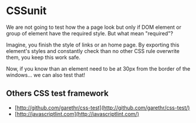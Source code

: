 # CSSunit

We are not going to test how the a page look but only if DOM element or group of element have the required style. But what mean "required"?

Imagine, you finish the style of links or an home page. By exporting this element's styles and constantly check than no other CSS rule overwrite them, you keep this work safe.

Now, if you know than an element need to be at 30px from the border of the windows... we can also test that!


## Others CSS test framework

 * [http://github.com/garethr/css-test](http://github.com/garethr/css-test/)
 * [http://javascriptlint.com](http://javascriptlint.com/)

